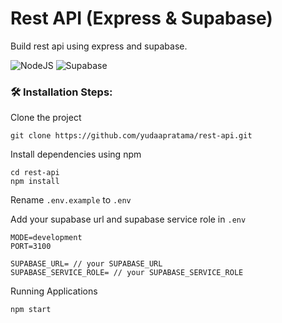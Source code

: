
# Rest API (Express & Supabase)

Build rest api using express and supabase.

![NodeJS](https://img.shields.io/badge/node.js-6DA55F?style=flat&logo=node.js&logoColor=white)  ![Supabase](https://img.shields.io/badge/Supabase-3ECF8E?style=flat&logo=supabase&logoColor=white)

### 🛠️ Installation Steps:

Clone the project

```
git clone https://github.com/yudaapratama/rest-api.git
```

Install dependencies using npm

```
cd rest-api
npm install
```

Rename ```.env.example``` to ```.env```

Add your supabase url and supabase service role in ```.env``` 
```
MODE=development
PORT=3100

SUPABASE_URL= // your SUPABASE_URL
SUPABASE_SERVICE_ROLE= // your SUPABASE_SERVICE_ROLE
```

Running Applications

```
npm start
```

